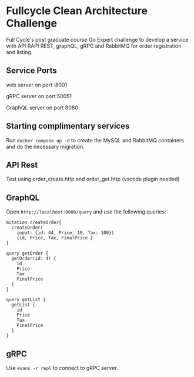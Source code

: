 # Fullcycle Clean Architecture Challenge

Full Cycle's post graduate course Go Expert challenge to develop a service with API RAPI REST, graphQL, gRPC and RabbitMQ for order registration and listing.

## Service Ports

web server on port :8001

gRPC server on port 50051

GraphQL server on port 8080

## Starting complimentary services

Run `docker compose up -d` to create the MySQL and RabbitMQ containers and do the necessary migration.

## API Rest

Test using order_create.http and order_get.http (vscode plugin needed)

## GraphQL

Open `http://localhost:8080/query` and use the following queries:

```
mutation createOrder{
  createOrder(
  	input: {id: 44, Price: 10, Tax: 100})
  	{id, Price, Tax, FinalPrice }
}

query getOrder {
  getOrder(id: 4) {
    id
    Price
    Tax
    FinalPrice
  }
}

query getList {
  getList {
    id
    Price
    Tax
    FinalPrice
  }
}
```

## gRPC

Use `evans -r repl` to connect to gRPC server.
